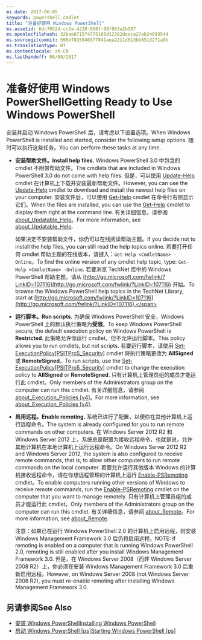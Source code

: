 ```yaml
---
ms.date: 2017-06-05
keywords: powershell,cmdlet
title: "准备好使用 Windows PowerShell"
ms.assetid: 6dc7052d-cc5a-4220-950f-98f963a2b587
ms.openlocfilehash: 32bae871574775165d12382deeca27ab24893544
ms.sourcegitcommit: 598b7835046577841aea2211d613bb8513271a8b
ms.translationtype: HT
ms.contentlocale: zh-CN
ms.lasthandoff: 06/08/2017
---
```

# <a name="getting-ready-to-use-windows-powershell"></a><span data-ttu-id="35e38-103">准备好使用 Windows PowerShell</span><span class="sxs-lookup"><span data-stu-id="35e38-103">Getting Ready to Use Windows PowerShell</span></span>
<span data-ttu-id="35e38-104">安装并启动 Windows PowerShell 后，请考虑以下设置选项。</span><span class="sxs-lookup"><span data-stu-id="35e38-104">When Windows PowerShell is installed and started, consider the following setup options.</span></span> <span data-ttu-id="35e38-105">随时可以执行这些任务。</span><span class="sxs-lookup"><span data-stu-id="35e38-105">You can perform these tasks at any time.</span></span>

-   <span data-ttu-id="35e38-106">**安装帮助文件。**</span><span class="sxs-lookup"><span data-stu-id="35e38-106">**Install help files.**</span></span> <span data-ttu-id="35e38-107">Windows PowerShell 3.0 中包含的 cmdlet 不附带帮助文件。</span><span class="sxs-lookup"><span data-stu-id="35e38-107">The cmdlets that are included in Windows PowerShell 3.0 do not come with help files.</span></span> <span data-ttu-id="35e38-108">但是，可以使用 [Update-Help](https://technet.microsoft.com/en-us/library/93e1d870-ace6-432b-8778-8920291d7545) cmdlet 在计算机上下载并安装最新帮助文件。</span><span class="sxs-lookup"><span data-stu-id="35e38-108">However, you can use the [Update-Help](https://technet.microsoft.com/en-us/library/93e1d870-ace6-432b-8778-8920291d7545) cmdlet to download and install the newest help files on your computer.</span></span> <span data-ttu-id="35e38-109">安装文件后，可以使用 [Get-Help](https://technet.microsoft.com/en-us/library/1f46eeb4-49d7-4bec-bb29-395d9b42f54a) cmdlet 在命令行右侧显示它们。</span><span class="sxs-lookup"><span data-stu-id="35e38-109">When the files are installed, you can use the [Get-Help](https://technet.microsoft.com/en-us/library/1f46eeb4-49d7-4bec-bb29-395d9b42f54a) cmdlet to display them right at the command line.</span></span> <span data-ttu-id="35e38-110">有关详细信息，请参阅 [about_Updatable_Help](https://technet.microsoft.com/en-us/library/10bba75c-f4ac-4ca1-bbf3-8f34dd521ffe)。</span><span class="sxs-lookup"><span data-stu-id="35e38-110">For more information, see [about_Updatable_Help](https://technet.microsoft.com/en-us/library/10bba75c-f4ac-4ca1-bbf3-8f34dd521ffe).</span></span>

    <span data-ttu-id="35e38-111">如果决定不安装帮助文件，你仍可以在线阅读帮助主题。</span><span class="sxs-lookup"><span data-stu-id="35e38-111">If you decide not to install the help files, you can still read the help topics online.</span></span> <span data-ttu-id="35e38-112">若要打开任何 cmdlet 帮助主题的在线版本，请键入：`Get-Help <CmdletName> -Online`。</span><span class="sxs-lookup"><span data-stu-id="35e38-112">To find the online version of any cmdlet help topic, type: `Get-Help <CmdletName> -Online`.</span></span> <span data-ttu-id="35e38-113">若要浏览 TechNet 库中的 Windows PowerShell 帮助主题，请从 [http://go.microsoft.com/fwlink/?LinkID=107116](http://go.microsoft.com/fwlink/?LinkID=107116) 开始。</span><span class="sxs-lookup"><span data-stu-id="35e38-113">To browse the Windows PowerShell help topics in the TechNet Library, start at [http://go.microsoft.com/fwlink/?LinkID=107116](http://go.microsoft.com/fwlink/?LinkID=107116).</span></span>

-   <span data-ttu-id="35e38-114">**运行脚本。**</span><span class="sxs-lookup"><span data-stu-id="35e38-114">**Run scripts.**</span></span> <span data-ttu-id="35e38-115">为确保 Windows PowerShell 安全，Windows PowerShell 上的默认执行策略为**受限**。</span><span class="sxs-lookup"><span data-stu-id="35e38-115">To keep Windows PowerShell secure, the default execution policy on Windows PowerShell is **Restricted**.</span></span> <span data-ttu-id="35e38-116">此策略允许你运行 cmdlet，但不允许运行脚本。</span><span class="sxs-lookup"><span data-stu-id="35e38-116">This policy allows you to run cmdlets, but not scripts.</span></span> <span data-ttu-id="35e38-117">若要运行脚本，请使用 [Set-ExecutionPolicy[PSITPro5_Security]](https://technet.microsoft.com/en-us/library/5690a0e1-495b-4e63-8280-65ead7bf01ab) cmdlet 将执行策略更改为 **AllSigned** 或 **RemoteSigned**。</span><span class="sxs-lookup"><span data-stu-id="35e38-117">To run scripts, use the [Set-ExecutionPolicy[PSITPro5_Security]](https://technet.microsoft.com/en-us/library/5690a0e1-495b-4e63-8280-65ead7bf01ab) cmdlet to change the execution policy to **AllSigned** or **RemoteSigned**.</span></span> <span data-ttu-id="35e38-118">只有计算机上管理员组的成员才能运行此 cmdlet。</span><span class="sxs-lookup"><span data-stu-id="35e38-118">Only members of the Administrators group on the computer can run this cmdlet.</span></span> <span data-ttu-id="35e38-119">有关详细信息，请参阅 [about_Execution_Policies [v4]](https://technet.microsoft.com/en-us/library/347708dc-1515-4d74-978b-8334603472e6)。</span><span class="sxs-lookup"><span data-stu-id="35e38-119">For more information, see [about_Execution_Policies [v4]](https://technet.microsoft.com/en-us/library/347708dc-1515-4d74-978b-8334603472e6).</span></span>

-   <span data-ttu-id="35e38-120">**启用远程。**</span><span class="sxs-lookup"><span data-stu-id="35e38-120">**Enable remoting.**</span></span> <span data-ttu-id="35e38-121">系统已进行了配置，以便你在其他计算机上运行远程命令。</span><span class="sxs-lookup"><span data-stu-id="35e38-121">The system is already configured for you to run remote commands on other computers.</span></span> <span data-ttu-id="35e38-122">在 Windows Server 2012 R2 和 Windows Server 2012 上，系统总是配置为接收远程命令，也就是说，允许其他计算机在本地计算机上运行远程命令。</span><span class="sxs-lookup"><span data-stu-id="35e38-122">On Windows Server 2012 R2 and Windows Server 2012, the system is also configured to receive remote commands, that is, to allow other computers to run remote commands on the local computer.</span></span> <span data-ttu-id="35e38-123">若要允许运行其他版本 Windows 的计算机接收远程命令，请在你想远程管理的计算机上运行 [Enable-PSRemoting](https://technet.microsoft.com/en-us/library/19437c28-33b8-4ac1-9113-8439cc8beffb) cmdlet。</span><span class="sxs-lookup"><span data-stu-id="35e38-123">To enable computers running other versions of Windows to receive remote commands, run the [Enable-PSRemoting](https://technet.microsoft.com/en-us/library/19437c28-33b8-4ac1-9113-8439cc8beffb) cmdlet on the computer that you want to manage remotely.</span></span> <span data-ttu-id="35e38-124">只有计算机上管理员组的成员才能运行此 cmdlet。</span><span class="sxs-lookup"><span data-stu-id="35e38-124">Only members of the Administrators group on the computer can run this cmdlet.</span></span> <span data-ttu-id="35e38-125">有关详细信息，请参阅 [about_Remote](https://technet.microsoft.com/en-us/library/9b4a5c87-9162-4adf-bdfe-fbc80b9b8970)。</span><span class="sxs-lookup"><span data-stu-id="35e38-125">For more information, see [about_Remote](https://technet.microsoft.com/en-us/library/9b4a5c87-9162-4adf-bdfe-fbc80b9b8970).</span></span>

    <span data-ttu-id="35e38-126">注意：如果已在运行 Windows PowerShell 2.0 的计算机上启用远程，则安装 Windows Management Framework 3.0 后仍将启用远程。</span><span class="sxs-lookup"><span data-stu-id="35e38-126">NOTE: If remoting is enabled on a computer that is running Windows PowerShell 2.0, remoting is still enabled after you install Windows Management Framework 3.0.</span></span> <span data-ttu-id="35e38-127">但是，在 Windows Server 2008（而非 Windows Server 2008 R2）上，你必须在安装 Windows Management Framework 3.0 后重新启用远程。</span><span class="sxs-lookup"><span data-stu-id="35e38-127">However, on Windows Server 2008 (not Windows Server 2008 R2), you must re-enable remoting after installing Windows Management Framework 3.0.</span></span>

## <a name="see-also"></a><span data-ttu-id="35e38-128">另请参阅</span><span class="sxs-lookup"><span data-stu-id="35e38-128">See Also</span></span>
- [<span data-ttu-id="35e38-129">安装 Windows PowerShell</span><span class="sxs-lookup"><span data-stu-id="35e38-129">Installing Windows PowerShell</span></span>](../setup/Installing-Windows-PowerShell.md)
- [<span data-ttu-id="35e38-130">启动 Windows PowerShell [ps]</span><span class="sxs-lookup"><span data-stu-id="35e38-130">Starting Windows PowerShell [ps]</span></span>](https://technet.microsoft.com/en-us/library/8ec8c2d7-8e7c-4722-a3d2-498fe5739a8e)

